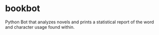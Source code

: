 # bookbot
Python Bot that analyzes novels and prints a statistical report of the word and character usage found within.
